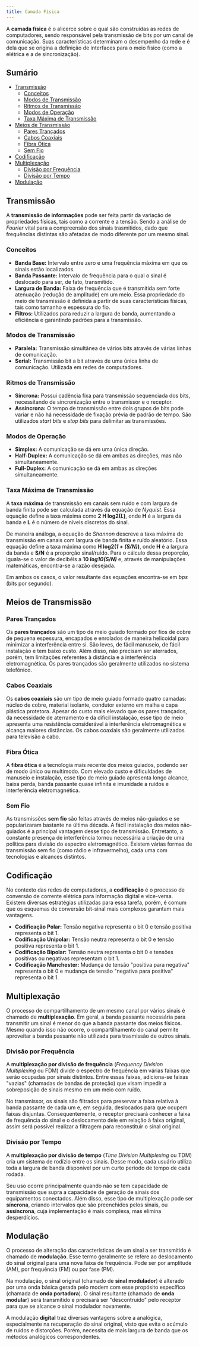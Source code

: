 ```yaml
---
title: Camada Física
---
```


A **camada física** é o alicerce sobre o qual são construídas as redes de computadores, sendo responsável pela transmissão de bits por um canal de comunicação. Suas características determinam o desempenho da rede e é dela que se origina a definição de interfaces para o meio físico (como a elétrica e a de sincronização).

## Sumário

- [Transmissão](#transmissão)
  - [Conceitos](#conceitos)
  - [Modos de Transmissão](#modos-de-transmissão)
  - [Ritmos de Transmissão](#ritmos-de-transmissão)
  - [Modos de Operação](#modos-de-operação)
  - [Taxa Máxima de Transmissão](#taxa-máxima-de-transmissão)
- [Meios de Transmissão](#meios-de-transmissão)
  - [Pares Trançados](#pares-trançados)
  - [Cabos Coaxiais](#cabos-coaxiais)
  - [Fibra Ótica](#fibra-ótica)
  - [Sem Fio](#sem-fio)
- [Codificação](#codificação)
- [Multiplexação](#multiplexação)
  - [Divisão por Frequência](#divisão-por-frequência)
  - [Divisão por Tempo](#divisão-por-tempo)
- [Modulação](#modulação)

## Transmissão

A **transmissão de informações** pode ser feita partir da variação de propriedades físicas, tais como a corrente e a tensão. Sendo a análise de *Fourier* vital para a compreensão dos sinais trasmitidos, dado que frequências distintas são afetadas de modo diferente por um mesmo sinal.

### Conceitos

- **Banda Base:** Intervalo entre zero e uma frequência máxima em que os sinais estão localizados.
- **Banda Passante:** Intervalo de frequência para o qual o sinal é deslocado para ser, de fato, transmitido.
- **Largura de Banda:** Faixa de frequência que é transmitida sem forte atenuação (redução de amplitude) em um meio. Essa propriedade do meio de transmissão é definida a partir de suas características físicas, tais como tamanho e espessura do fio.
- **Filtros:** Utilizados para reduzir a largura de banda, aumentando a eficiência e garantindo padrões para a transmissão.

### Modos de Transmissão

- **Paralela:** Transmissão simultânea de vários bits através de várias linhas de comunicação.
- **Serial:** Transmissão bit a bit através de uma única linha de comunicação. Utilizada em redes de computadores.

### Ritmos de Transmissão

- **Síncrona:** Possui cadência fixa para transmissão sequenciada dos bits, necessitando de sincronização entre o transmissor e o receptor.
- **Assíncrona:** O tempo de transmissão entre dois grupos de bits pode variar e não há necessidade de fixação prévia de padrão de tempo. São utilizados *start bits* e *stop bits* para delimitar as transmissões.

### Modos de Operação

- **Simplex:** A comunicação se dá em uma única direção.
- **Half-Duplex:** A comunicação se dá em ambas as direções, mas não simultaneamente.
- **Full-Duplex:** A comunicação se dá em ambas as direções simultaneamente.

### Taxa Máxima de Transmissão

A **taxa máxima** de transmissão em canais sem ruído e com largura de banda finita pode ser calculada através da equação de *Nyquist*. Essa equação define a taxa máxima como **2 H log2(*L*)**, onde **H** é a largura da banda e **L** é o número de níveis discretos do sinal.

De maneira análoga, a equação de *Shannon* descreve a taxa máxima de transmissão em canais com largura de banda finita e ruído aleatório. Essa equação define a taxa máxima como **H log2(*1 + (S/N)*)**, onde **H** é a largura da banda e **S/N** é a proporção sinal/ruído. Para o cálculo dessa proporção, iguala-se o valor de decibéis a **10 *log10(*S/N*)*** e, através de manipulações matemáticas, encontra-se a razão desejada.

Em ambos os casos, o valor resultante das equações encontra-se em *bps* (bits por segundo).

## Meios de Transmissão

### Pares Trançados

Os **pares trançados** são um tipo de meio guiado formado por fios de cobre de pequena espessura, encapados e enrolados de maneira helicoidal para minimizar a interferência entre si. São leves, de fácil manuseio, de fácil instalação e tem baixo custo. Além disso, não precisam ser aterrados, porém, tem limitações referentes à distância e à interferência eletromagnética. Os pares trançados são geralmente utilizados no sistema telefônico.

### Cabos Coaxiais

Os **cabos coaxiais** são um tipo de meio guiado formado quatro camadas: núcleo de cobre, material isolante, condutor externo em malha e capa plástica protetora. Apesar do custo mais elevado que os pares trançados, da necessidade de aterramento e da difícil instalação, esse tipo de meio apresenta uma resistência considerável à interferência eletromagnética e alcança maiores distâncias. Os cabos coaxiais são geralmente utilizados para televisão a cabo.

### Fibra Ótica

A **fibra ótica** é a tecnologia mais recente dos meios guiados, podendo ser de modo único ou multimodo. Com elevado custo e dificuldades de manuseio e instalação, esse tipo de meio guiado apresenta longo alcance, baixa perda, banda passante quase infinita e imunidade a ruídos e interferência eletromagnética.

### Sem Fio

As transmissões **sem fio** são feitas através de meios não-guiados e se popularizaram bastante na última década. A fácil instalação dos meios não-guiados é a principal vantagem desse tipo de transmissão. Entretanto, a constante presença de interferência tornou necessária a criação de uma política para divisão do espectro eletromagnético. Existem várias formas de transmissão sem fio (como rádio e infravermelho), cada uma com tecnologias e alcances distintos.

## Codificação

No contexto das redes de computadores, a **codificação** é o processo de conversão de corrente elétrica para informação digital e vice-versa. Existem diversas estratégias utilizadas para essa tarefa, porém, é comum que os esquemas de conversão bit-sinal mais complexos garantam mais vantagens.

- **Codificação Polar:** Tensão negativa representa o bit 0 e tensão positiva representa o bit 1.
- **Codificação Unipolar:** Tensão neutra representa o bit 0 e tensão positiva representa o bit 1.
- **Codificação Bipolar:** Tensão neutra representa o bit 0 e tensões positivas ou negativas representam o bit 1.
- **Codificação Manchester:** Mudança de tensão "positiva para negativa" representa o bit 0 e mudança de tensão "negativa para positiva" representa o bit 1.

## Multiplexação

O processo de compartilhamento de um mesmo canal por vários sinais é chamado de **multiplexação**. Em geral, a banda passante necessária para transmitir um sinal é menor do que a banda passante dos meios físicos. Mesmo quando isso não ocorre, o compartilhamento do canal permite aproveitar a banda passante não utilizada para trasmissão de outros sinais.

### Divisão por Frequência

A **multiplexação por divisão de frequência** (*Frequency Division Multiplexing* ou FDM) divide o espectro de frequência em várias faixas que serão ocupadas por sinais distintos. Entre essas faixas, adiciona-se faixas "vazias" (chamadas de bandas de proteção) que visam impedir a sobreposição de sinais mesmo em um meio com ruído.

No transmissor, os sinais são filtrados para preservar a faixa relativa à banda passante de cada um e, em seguida, deslocados para que ocupem faixas disjuntas. Consequentemente, o receptor precisará conhecer a faixa de frequência do sinal e o deslocamento dele em relação à faixa original, assim será possível realizar a filtragem para reconstituir o sinal original.

### Divisão por Tempo

A **multiplexação por divisão de tempo** (*Time Division Multiplexing* ou TDM) cria um sistema de rodízio entre os sinais. Desse modo, cada usuário utiliza toda a largura de banda disponível por um curto período de tempo de cada rodada.

Seu uso ocorre principalmente quando não se tem capacidade de transmissão que supra a capacidade de geração de sinais dos equipamentos conectados. Além disso, esse tipo de multiplexação pode ser **síncrona**, criando intervalos que são preenchidos pelos sinais, ou **assíncrona**, cuja implementação é mais complexa, mas elimina desperdícios.

## Modulação

O processo de alteração das características de um sinal a ser transmitido é chamado de **modulação**. Esse termo geralmente se refere ao deslocamento do sinal original para uma nova faixa de frequência. Pode ser por amplitude (AM), por frequência (FM) ou por fase (PM).

Na modulação, o sinal original (chamado de **sinal modulador**) é alterado por uma onda básica gerada pelo modem com esse propósito específico (chamada de **onda portadora**). O sinal resultante (chamado de **onda modular**) será transmitido e precisará ser "descontruído" pelo receptor para que se alcance o sinal modulador novamente.

A modulação **digital** traz diversas vantagens sobre a analógica, especialmente na recuperação do sinal original, visto que evita o acúmulo de ruídos e distorções. Porém, necessita de mais largura de banda que os métodos analógicos correspondentes.